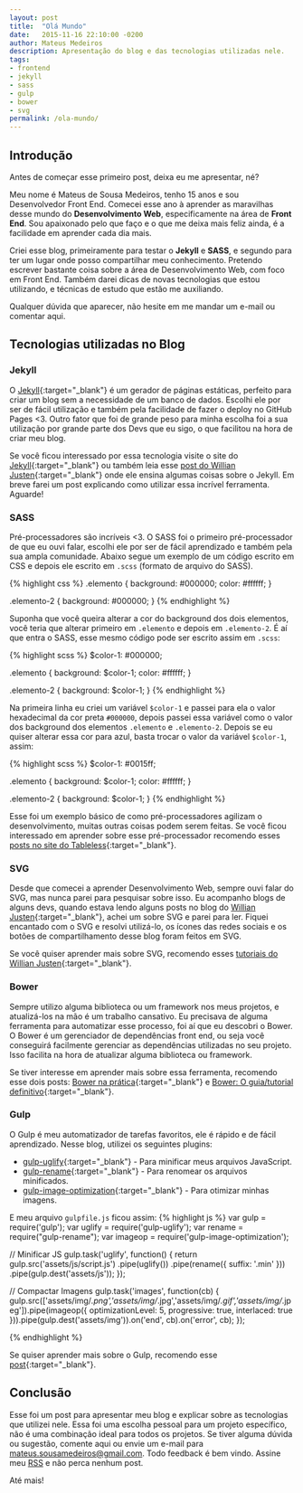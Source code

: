 ```yaml
---
layout: post
title:  "Olá Mundo"
date:   2015-11-16 22:10:00 -0200
author: Mateus Medeiros
description: Apresentação do blog e das tecnologias utilizadas nele.
tags: 
- frontend
- jekyll 
- sass
- gulp
- bower
- svg
permalink: /ola-mundo/
---
```

## Introdução 
Antes de começar esse primeiro post, deixa eu me apresentar, né?

Meu nome é Mateus de Sousa Medeiros, tenho 15 anos e sou Desenvolvedor Front End. Comecei esse ano à aprender as maravilhas desse mundo do **Desenvolvimento Web**, especificamente na área de **Front End**. Sou apaixonado pelo que faço e o que me deixa mais feliz ainda, é a facilidade em aprender cada dia mais.


Criei esse blog, primeiramente para testar o **Jekyll** e **SASS**, e segundo para ter um lugar onde posso compartilhar meu conhecimento. Pretendo escrever bastante coisa sobre a área de Desenvolvimento Web, com foco em Front End. Também darei dicas de novas tecnologias que estou utilizando, e técnicas de estudo que estão me auxiliando.

Qualquer dúvida que aparecer, não hesite em me mandar um e-mail ou comentar aqui.

## Tecnologias utilizadas no Blog 

### Jekyll 
O [Jekyll](http://jekyllrb.com){:target="_blank"} é um gerador de páginas estáticas, perfeito para criar um blog sem a necessidade de um banco de dados. Escolhi ele por ser de fácil utilização e também pela facilidade de fazer o deploy no GitHub Pages <3. Outro fator que foi de grande peso para minha escolha foi a sua utilização por grande parte dos Devs que eu sigo, o que facilitou na hora de criar meu blog. 

Se você ficou interessado por essa tecnologia visite o site do [Jekyll](http://jekyllrb.com){:target="_blank"} ou também leia esse [post do Willian Justen](http://willianjusten.com.br/perguntas-e-respostas-jekyll/){:target="_blank"} onde ele ensina algumas coisas sobre o Jekyll. Em breve farei um post explicando como utilizar essa incrível ferramenta. Aguarde!

### SASS
Pré-processadores são incríveis <3. O SASS foi o primeiro pré-processador de que eu ouvi falar, escolhi ele por ser de fácil aprendizado e também pela sua ampla comunidade. Abaixo segue um exemplo de um código escrito em CSS e depois ele escrito em `.scss` (formato de arquivo do SASS).

{% highlight css %}
.elemento {
  background: #000000;
  color: #ffffff;
}

.elemento-2 {
  background: #000000;
}
{% endhighlight %}

Suponha que você queira alterar a cor do background dos dois elementos, você teria que alterar primeiro em `.elemento` e depois em `.elemento-2`. É aí que entra o SASS, esse mesmo código pode ser escrito assim em `.scss`:

{% highlight scss %}
$color-1: #000000;

.elemento {
  background: $color-1;
  color: #ffffff;
}

.elemento-2 {
  background: $color-1;
}
{% endhighlight %}

Na primeira linha eu criei um variável `$color-1` e passei para ela o valor hexadecimal da cor preta `#000000`, depois passei essa variável como o valor dos background dos elementos `.elemento` e `.elemento-2`. Depois se eu quiser alterar essa cor para azul, basta trocar o valor da variável `$color-1`, assim:

{% highlight scss %}
$color-1: #0015ff;

.elemento {
  background: $color-1;
  color: #ffffff;
}

.elemento-2 {
  background: $color-1;
}
{% endhighlight %}

Esse foi um exemplo básico de como pré-processadores agilizam o desenvolvimento, muitas outras coisas podem serem feitas. Se você ficou interessado em aprender sobre esse pré-processador recomendo esses [posts no site do Tableless](http://tableless.com.br/code/css/pre-processadores/sass/){:target="_blank"}.

### SVG
Desde que comecei a aprender Desenvolvimento Web, sempre ouvi falar do SVG, mas nunca parei para pesquisar sobre isso. Eu acompanho blogs de alguns devs, quando estava lendo alguns posts no blog do [Willian Justen](http://willianjusten.com.br/){:target="_blank"}, achei um sobre SVG e parei para ler. Fiquei encantado com o SVG e resolvi utilizá-lo, os ícones das redes sociais e os botões de compartilhamento desse blog foram feitos em SVG. 

Se você quiser aprender mais sobre SVG, recomendo esses [tutoriais do Willian Justen](http://willianjusten.com.br/tutorial-svg/){:target="_blank"}.

### Bower
Sempre utilizo alguma biblioteca ou um framework nos meus projetos, e atualizá-los na mão é um trabalho cansativo. Eu precisava de alguma ferramenta para automatizar esse processo, foi aí que eu descobri o Bower. O Bower é um gerenciador de dependências front end, ou seja você conseguirá facilmente gerenciar as dependências utilizadas no seu projeto. Isso facilita na hora de atualizar alguma biblioteca ou framework.

Se tiver interesse em aprender mais sobre essa ferramenta, recomendo esse dois posts: [Bower na prática](http://tableless.com.br/bower-na-pratica/){:target="_blank"} e [Bower: O guia/tutorial definitivo](http://www.carvalhoweb.com/articles/bower-guia-definitivo/){:target="_blank"}.

### Gulp
O Gulp é meu automatizador de tarefas favoritos, ele é rápido e de fácil aprendizado. Nesse blog, utilizei os seguintes plugins:

* [gulp-uglify](https://www.npmjs.com/package/gulp-uglify){:target="_blank"} - Para minificar meus arquivos JavaScript.
* [gulp-rename](https://www.npmjs.com/package/gulp-rename){:target="_blank"} - Para renomear os arquivos minificados.
* [gulp-image-optimization](https://www.npmjs.com/package/gulp-image-optimization){:target="_blank"} - Para otimizar minhas imagens.

E meu arquivo `gulpfile.js` ficou assim:
{% highlight js %}
var gulp = require('gulp');
var uglify = require('gulp-uglify');
var rename = require("gulp-rename");
var imageop = require('gulp-image-optimization');

// Minificar JS
gulp.task('uglify', function() {
  return gulp.src('assets/js/script.js')
    .pipe(uglify())
    .pipe(rename({
            suffix: '.min'
        }))
    .pipe(gulp.dest('assets/js'));
});

// Compactar Imagens 
gulp.task('images', function(cb) {
    gulp.src(['assets/img/*.png','assets/img/*.jpg','assets/img/*.gif','assets/img/*.jpeg']).pipe(imageop({
        optimizationLevel: 5,
        progressive: true,
        interlaced: true
    })).pipe(gulp.dest('assets/img')).on('end', cb).on('error', cb);
});

{% endhighlight %}

Se quiser aprender mais sobre o Gulp, recomendo esse [post](http://tableless.com.br/gulp-o-novo-automatizador/){:target="_blank"}.

## Conclusão
Esse foi um post para apresentar meu blog e explicar sobre as tecnologias que utilizei nele. Essa foi uma escolha pessoal para um projeto específico, não é uma combinação ideal para todos os projetos. Se tiver alguma dúvida ou sugestão, comente aqui ou envie um e-mail para [mateus.sousamedeiros@gmail.com](mailto:mateus.sousamedeiros@gmail.com). Todo feedback é bem vindo. Assine meu [RSS](/feed.xml/) e não perca nenhum post. 

Até mais!